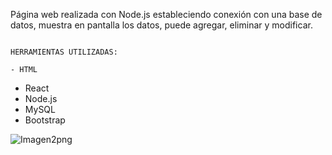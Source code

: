 Página web realizada con Node.js estableciendo conexión con una base de datos, muestra en pantalla los datos, puede agregar, eliminar y modificar.

                                                                          HERRAMIENTAS UTILIZADAS:
                                                                                  - HTML
- React
- Node.js
- MySQL
- Bootstrap



![Imagen2png](https://github.com/RicardoRdz03/crud-react-node-mysql-bootstrap/assets/165599372/9e1d2bf9-d081-4548-8f8e-efeb1404d722)
